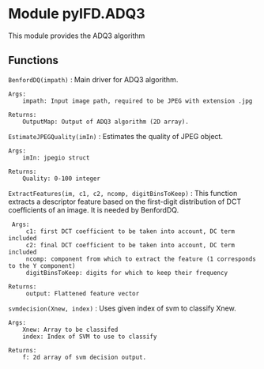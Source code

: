 Module pyIFD.ADQ3
=================
This module provides the ADQ3 algorithm

Functions
---------

    
`BenfordDQ(impath)`
:   Main driver for ADQ3 algorithm.
    
    Args:
        impath: Input image path, required to be JPEG with extension .jpg
    
    Returns:
        OutputMap: Output of ADQ3 algorithm (2D array).

    
`EstimateJPEGQuality(imIn)`
:   Estimates the quality of JPEG object.
    
    Args:
        imIn: jpegio struct
    
    Returns:        
        Quality: 0-100 integer

    
`ExtractFeatures(im, c1, c2, ncomp, digitBinsToKeep)`
:   This function extracts a descriptor feature based on the first-digit distribution of DCT coefficients of an image. It is needed by BenfordDQ. 
    
     Args:
         c1: first DCT coefficient to be taken into account, DC term included
         c2: final DCT coefficient to be taken into account, DC term included
         ncomp: component from which to extract the feature (1 corresponds to the Y component)
         digitBinsToKeep: digits for which to keep their frequency
    
    Returns:
         output: Flattened feature vector

    
`svmdecision(Xnew, index)`
:   Uses given index of svm to classify Xnew.
    
    Args:
        Xnew: Array to be classifed
        index: Index of SVM to use to classify
    
    Returns:
        f: 2d array of svm decision output.